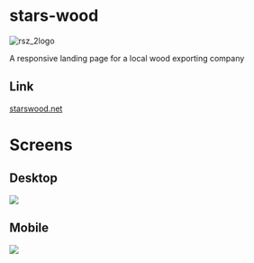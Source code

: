 # stars-wood
![rsz_2logo](https://user-images.githubusercontent.com/6924756/68473163-e3aeff00-022a-11ea-85a3-040d793f431b.png)

A responsive landing page for a local wood exporting company
## Link
[starswood.net](https://starswood.net)
# Screens

## Desktop
![](https://mir-s3-cdn-cf.behance.net/project_modules/fs/fc66f375050743.5c41b466156cc.jpg)

## Mobile
![](https://adobeprod-a.akamaihd.net/FJ-HiV9t9M9/image/FJ-HiV9t9M9_sprite_0.jpg?hdnea=st%3D1573210757%7Eexp%3D1573469957%7Eacl%3D%2Fshared_assets%2Fimage%2F*%21%2Fz%2FFJ-HiV9t9M9%2Frend%2F*%21%2Fi%2FFJ-HiV9t9M9%2Frend%2F*%21%2FFJ-HiV9t9M9%2Frend%2F*%21%2FFJ-HiV9t9M9%2Fimage%2F*%7Ehmac%3D9fcdadac96c66fc1ea719d6efdfd37de4567ff4a25d2eef39c4c6c1b62861e1b
)
